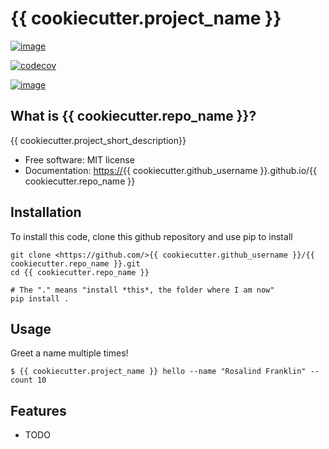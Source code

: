 {{ cookiecutter.project_name }}
================================

[![image](https://img.shields.io/travis/%7B%7B%20cookiecutter.github_username%20%7D%7D/%7B%7B%20cookiecutter.repo_name%20%7D%7D.svg)](https://travis-ci.org/%7B%7B%20cookiecutter.github_username%20%7D%7D/%7B%7B%20cookiecutter.repo_name%20%7D%7D)


[![codecov](https://codecov.io/gh/%7B%7B%20cookiecutter.github_username%20%7D%7D/%7B%7B%20cookiecutter.repo_name%20%7D%7D/branch/master/graph/badge.svg)](https://codecov.io/gh/%7B%7B%20cookiecutter.github_username%20%7D%7D/%7B%7B%20cookiecutter.repo_name%20%7D%7D)

[![image](https://img.shields.io/pypi/v/%7B%7B%20cookiecutter.repo_name%20%7D%7D.svg)](https://pypi.python.org/pypi/%7B%7B%20cookiecutter.repo_name%20%7D%7D)


What is {{ cookiecutter.repo_name }}?
-------------------------------------

{{ cookiecutter.project_short_description}}

-   Free software: MIT license
-   Documentation: <https://>{{ cookiecutter.github_username }}.github.io/{{
    cookiecutter.repo_name }}

Installation
------------

To install this code, clone this github repository and use pip to install

```
git clone <https://github.com/>{{ cookiecutter.github_username }}/{{ cookiecutter.repo_name }}.git 
cd {{ cookiecutter.repo_name }} 

# The "." means "install *this*, the folder where I am now"
pip install . 
```

Usage
-----

Greet a name multiple times!

```
$ {{ cookiecutter.project_name }} hello --name "Rosalind Franklin" --count 10 
```


Features
--------

-   TODO

